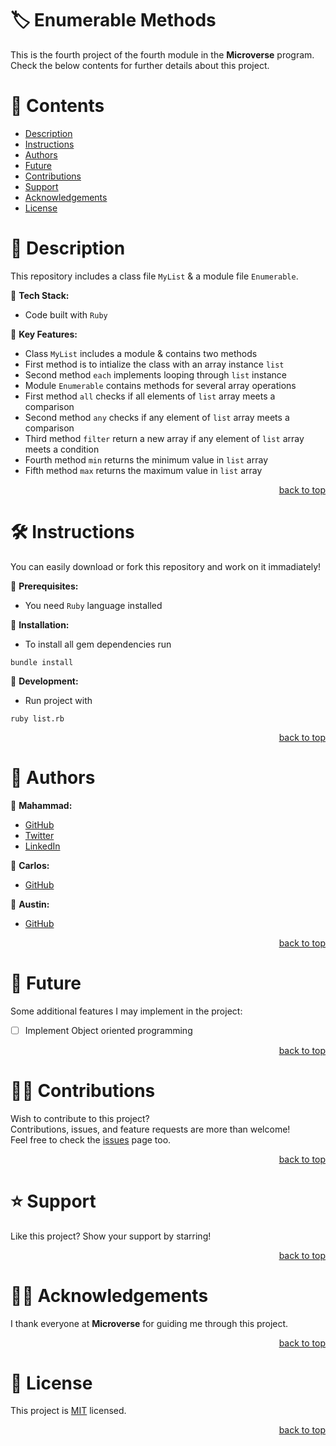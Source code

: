 <a name="title"></a>

<!-- TITLE -->

# 🏷️ Enumerable Methods 

This is the fourth project of the fourth module in the **Microverse** program.
<br/>
Check the below contents for further details about this project.

<!-- CONTENTS -->

# 📗 Contents

- [Description](#description)
- [Instructions](#instructions)
- [Authors](#authors)
- [Future](#future)
- [Contributions](#contributions)
- [Support](#support)
- [Acknowledgements](#acknowledgements)
- [License](#license)

<!-- DESCRIPTION -->

<a name="description"></a>

# 📖 Description

This repository includes a class file `MyList` & a module file `Enumerable`.


📌 **Tech Stack:**
- Code built with `Ruby`

📌 **Key Features:**
- Class `MyList` includes a module & contains two methods
- First method is to intialize the class with an array instance `list`
- Second method `each` implements looping through `list` instance
- Module `Enumerable` contains methods for several array operations
- First method `all` checks if all elements of `list` array meets a comparison
- Second method `any` checks if any element of `list` array meets a comparison
- Third method `filter` return a new array if any element of `list` array meets a condition
- Fourth method `min` returns the minimum value in `list` array
- Fifth method `max` returns the maximum value in `list` array

<p align="right"><a href="#title">back to top</a></p>

<!-- INSTRUCTIONS -->

<a name="instructions"></a>

# 🛠️ Instructions

You can easily download or fork this repository and work on it immadiately!

📌 **Prerequisites:**
- You need `Ruby` language installed

📌 **Installation:**
- To install all gem dependencies run
```
bundle install
```

📌 **Development:**
- Run project with
```
ruby list.rb
```

<p align="right"><a href="#title">back to top</a></p>

<!-- AUTHORS -->

<a name="authors"></a>

# 👥 Authors

📌 **Mahammad:**
- [GitHub](https://github.com/mahammad-mostafa)
- [Twitter](https://twitter.com/mahammad_mostfa)
- [LinkedIn](https://linkedin.com/in/mahammad-mostafa)

📌 **Carlos:**
- [GitHub](https://github.com/CarlosZ96)

📌 **Austin:**
- [GitHub](https://github.com/stino-x)

<p align="right"><a href="#title">back to top</a></p>

<!-- FUTURE -->

<a name="future"></a>

# 🔭 Future

Some additional features I may implement in the project:
- [ ] Implement Object oriented programming

<p align="right"><a href="#title">back to top</a></p>

<!-- CONTRIBUTIONS -->

<a name="contributions"></a>

# 🤝🏻 Contributions

Wish to contribute to this project?
<br/>
Contributions, issues, and feature requests are more than welcome!
<br/>
Feel free to check the [issues](../../issues) page too.

<p align="right"><a href="#title">back to top</a></p>

<!-- SUPPORT -->

<a name="support"></a>

# ⭐️ Support

Like this project? Show your support by starring!

<p align="right"><a href="#title">back to top</a></p>

<!-- ACKNOWLEDGEMENTS -->

<a name="acknowledgements"></a>

# 🙏🏻 Acknowledgements

I thank everyone at **Microverse** for guiding me through this project.

<p align="right"><a href="#title">back to top</a></p>

<!-- LICENSE -->

<a name="license"></a>

# 📝 License

This project is [MIT](LICENSE.md) licensed.

<p align="right"><a href="#title">back to top</a></p>